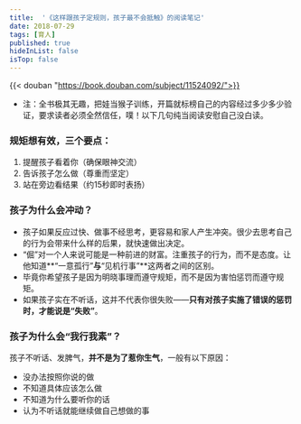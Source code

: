 ```yaml
---
title:  '《这样跟孩子定规则，孩子最不会抵触》的阅读笔记'
date: 2018-07-29 
tags: [育人]
published: true
hideInList: false
isTop: false
---
```


{{< douban "https://book.douban.com/subject/11524092/">}}

*  注：全书极其无趣，把娃当猴子训练，开篇就标榜自己的内容经过多少多少验证，要求读者必须全然信任，噗！以下几句纯当阅读安慰自己没白读。

### 规矩想有效，三个要点：
1. 提醒孩子看着你（确保眼神交流）
2. 告诉孩子怎么做（尊重而坚定）
3. 站在旁边看结果（约15秒即时表扬）

<!--more-->

### 孩子为什么会冲动？
* 孩子如果反应过快、做事不经思考，更容易和家人产生冲突。很少去思考自己的行为会带来什么样的后果，就快速做出决定。
* “倔”对一个人来说可能是一种前进的财富。注重孩子的行为，而不是态度。让他知道**“一意孤行”**与**“见机行事”**这两者之间的区别。
* 毕竟你希望孩子是因为明晓事理而遵守规矩，而不是因为害怕惩罚而遵守规矩。
* 如果孩子实在不听话，这并不代表你很失败——**只有对孩子实施了错误的惩罚时，才能说是“失败”**。

### 孩子为什么会“我行我素”？
孩子不听话、发脾气，**并不是为了惹你生气**，一般有以下原因：
* 没办法按照你说的做
* 不知道具体应该怎么做
* 不知道为什么要听你的话
* 认为不听话就能继续做自己想做的事